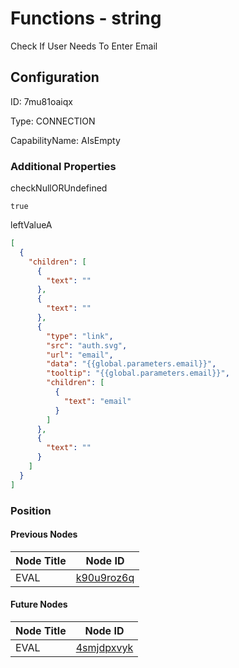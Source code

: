 # Functions - string 
Check If User Needs To Enter Email
## Configuration
ID:  7mu81oaiqx

Type: CONNECTION 

CapabilityName: AIsEmpty






### Additional Properties
checkNullORUndefined
```bool 
true
```


leftValueA
```json 
[
  {
    "children": [
      {
        "text": ""
      },
      {
        "text": ""
      },
      {
        "type": "link",
        "src": "auth.svg",
        "url": "email",
        "data": "{{global.parameters.email}}",
        "tooltip": "{{global.parameters.email}}",
        "children": [
          {
            "text": "email"
          }
        ]
      },
      {
        "text": ""
      }
    ]
  }
]
```





### Position

#### Previous Nodes
| Node Title | Node ID |
| :------------- | ------------ |
| EVAL | [k90u9roz6q](./k90u9roz6q.md) | 
 
 #### Future Nodes
| Node Title | Node ID |
| :------------- | ------------ |
| EVAL |[4smjdpxvyk](./4smjdpxvyk.md) | 